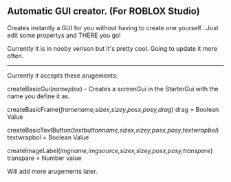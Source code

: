 ## Automatic GUI creator. (For ROBLOX Studio)

Creates instantly a GUI for you without having to create one yourself...Just edit some propertys and THERE you go!

Currently it is in nooby verison but it's pretty cool. Going to update it more often. 

______________________________________________________________

Currently it accepts these arugements:

createBasicGui(*nameplox*) - Creates a screenGui in the StarterGui with the name you define it as. 

createBasicFrame(*framename,sizex,sizey,posx,posy,drag*) drag = Boolean Value 

createBasicTextButton(*textbuttonname,sizex,sizey,posx,posy,textwrapbol*) textwrapbol = Boolean Value

createImageLabel(*imgname,imgsource,sizex,sizey,posx,posy,transpare*) transpare = Number value

Will add more arugements later. 
